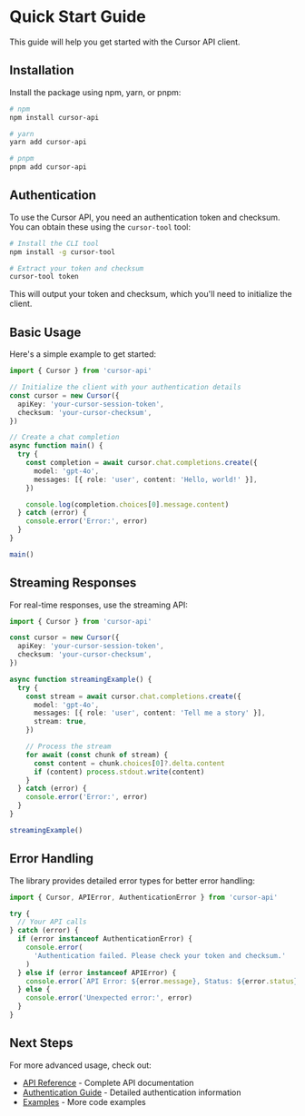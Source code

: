 # Quick Start Guide

This guide will help you get started with the Cursor API client.

## Installation

Install the package using npm, yarn, or pnpm:

```bash
# npm
npm install cursor-api

# yarn
yarn add cursor-api

# pnpm
pnpm add cursor-api
```

## Authentication

To use the Cursor API, you need an authentication token and checksum. You can obtain these using the `cursor-tool` tool:

```bash
# Install the CLI tool
npm install -g cursor-tool

# Extract your token and checksum
cursor-tool token
```

This will output your token and checksum, which you'll need to initialize the client.

## Basic Usage

Here's a simple example to get started:

```typescript
import { Cursor } from 'cursor-api'

// Initialize the client with your authentication details
const cursor = new Cursor({
  apiKey: 'your-cursor-session-token',
  checksum: 'your-cursor-checksum',
})

// Create a chat completion
async function main() {
  try {
    const completion = await cursor.chat.completions.create({
      model: 'gpt-4o',
      messages: [{ role: 'user', content: 'Hello, world!' }],
    })

    console.log(completion.choices[0].message.content)
  } catch (error) {
    console.error('Error:', error)
  }
}

main()
```

## Streaming Responses

For real-time responses, use the streaming API:

```typescript
import { Cursor } from 'cursor-api'

const cursor = new Cursor({
  apiKey: 'your-cursor-session-token',
  checksum: 'your-cursor-checksum',
})

async function streamingExample() {
  try {
    const stream = await cursor.chat.completions.create({
      model: 'gpt-4o',
      messages: [{ role: 'user', content: 'Tell me a story' }],
      stream: true,
    })

    // Process the stream
    for await (const chunk of stream) {
      const content = chunk.choices[0]?.delta.content
      if (content) process.stdout.write(content)
    }
  } catch (error) {
    console.error('Error:', error)
  }
}

streamingExample()
```

## Error Handling

The library provides detailed error types for better error handling:

```typescript
import { Cursor, APIError, AuthenticationError } from 'cursor-api'

try {
  // Your API calls
} catch (error) {
  if (error instanceof AuthenticationError) {
    console.error(
      'Authentication failed. Please check your token and checksum.'
    )
  } else if (error instanceof APIError) {
    console.error(`API Error: ${error.message}, Status: ${error.status}`)
  } else {
    console.error('Unexpected error:', error)
  }
}
```

## Next Steps

For more advanced usage, check out:

- [API Reference](./API_REFERENCE.md) - Complete API documentation
- [Authentication Guide](./AUTHENTICATION.md) - Detailed authentication information
- [Examples](./EXAMPLES.md) - More code examples
